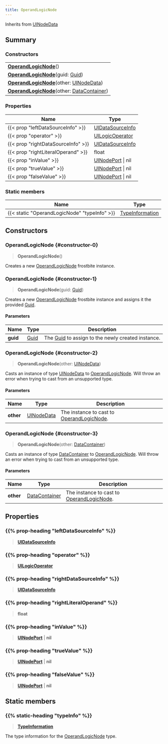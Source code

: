 ```yaml
---
title: OperandLogicNode
---
```


Inherits from [UINodeData](/vext/ref/fb/uinodedata)

## Summary

### Constructors

|  |
| --- |
| **[OperandLogicNode](#constructor-0)**() |
| **[OperandLogicNode](#constructor-1)**(guid: [Guid](/vext/ref/shared/type/guid)) |
| **[OperandLogicNode](#constructor-2)**(other: [UINodeData](/vext/ref/fb/uinodedata)) |
| **[OperandLogicNode](#constructor-3)**(other: [DataContainer](/vext/ref/shared/type/datacontainer)) |

### Properties

| Name | Type |
| ---- | ---- |
| {{< prop "leftDataSourceInfo" >}} | [UIDataSourceInfo](/vext/ref/fb/uidatasourceinfo) |
| {{< prop "operator" >}} | [UILogicOperator](/vext/ref/fb/uilogicoperator) |
| {{< prop "rightDataSourceInfo" >}} | [UIDataSourceInfo](/vext/ref/fb/uidatasourceinfo) |
| {{< prop "rightLiteralOperand" >}} | float |
| {{< prop "inValue" >}} | [UINodePort](/vext/ref/fb/uinodeport) \| nil |
| {{< prop "trueValue" >}} | [UINodePort](/vext/ref/fb/uinodeport) \| nil |
| {{< prop "falseValue" >}} | [UINodePort](/vext/ref/fb/uinodeport) \| nil |

### Static members

| Name | Type |
| ---- | ---- |
| {{< static "OperandLogicNode" "typeInfo" >}} | [TypeInformation](/vext/ref/shared/type/typeinformation) |

## Constructors

### OperandLogicNode {#constructor-0}

> **OperandLogicNode**()

Creates a new [OperandLogicNode](/vext/ref/fb/operandlogicnode) frostbite instance.

### OperandLogicNode {#constructor-1}

> **OperandLogicNode**(guid: [Guid](/vext/ref/shared/type/guid))

Creates a new [OperandLogicNode](/vext/ref/fb/operandlogicnode) frostbite instance and assigns it the provided [Guid](/vext/ref/shared/type/guid).

#### Parameters

| Name | Type | Description |
| ---- | ---- | ----------- |
| **guid** | [Guid](/vext/ref/shared/type/guid) | The [Guid](/vext/ref/shared/type/guid) to assign to the newly created instance. |

### OperandLogicNode {#constructor-2}

> **OperandLogicNode**(other: [UINodeData](/vext/ref/fb/uinodedata))

Casts an instance of type [UINodeData](/vext/ref/fb/uinodedata) to [OperandLogicNode](/vext/ref/fb/operandlogicnode). Will throw an error when trying to cast from an unsupported type.

#### Parameters

| Name | Type | Description |
| ---- | ---- | ----------- |
| **other** | [UINodeData](/vext/ref/fb/uinodedata) | The instance to cast to [OperandLogicNode](/vext/ref/fb/operandlogicnode). |

### OperandLogicNode {#constructor-3}

> **OperandLogicNode**(other: [DataContainer](/vext/ref/shared/type/datacontainer))

Casts an instance of type [DataContainer](/vext/ref/shared/type/datacontainer) to [OperandLogicNode](/vext/ref/fb/operandlogicnode). Will throw an error when trying to cast from an unsupported type.

#### Parameters

| Name | Type | Description |
| ---- | ---- | ----------- |
| **other** | [DataContainer](/vext/ref/shared/type/datacontainer) | The instance to cast to [OperandLogicNode](/vext/ref/fb/operandlogicnode). |

## Properties

### {{% prop-heading "leftDataSourceInfo" %}}

> **[UIDataSourceInfo](/vext/ref/fb/uidatasourceinfo)**

### {{% prop-heading "operator" %}}

> **[UILogicOperator](/vext/ref/fb/uilogicoperator)**

### {{% prop-heading "rightDataSourceInfo" %}}

> **[UIDataSourceInfo](/vext/ref/fb/uidatasourceinfo)**

### {{% prop-heading "rightLiteralOperand" %}}

> **float**

### {{% prop-heading "inValue" %}}

> **[UINodePort](/vext/ref/fb/uinodeport)** \| **nil**

### {{% prop-heading "trueValue" %}}

> **[UINodePort](/vext/ref/fb/uinodeport)** \| **nil**

### {{% prop-heading "falseValue" %}}

> **[UINodePort](/vext/ref/fb/uinodeport)** \| **nil**

## Static members

### {{% static-heading "typeInfo" %}}

> **[TypeInformation](/vext/ref/shared/type/typeinformation)**

The type information for the [OperandLogicNode](/vext/ref/fb/operandlogicnode) type.

